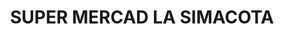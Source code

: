 ---
title: "SUPER MERCAD LA SIMACOTA"
url: /simacota-barrio-santa-barbara/super-mercad-la-simacota/
shop: Supermarkt
---